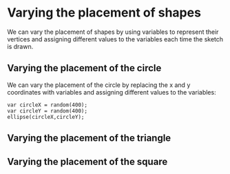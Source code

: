# Varying the placement of shapes

We can vary the placement of shapes by using variables to represent their vertices
and assigning different values to the variables each time the sketch is drawn.

## Varying the placement of the circle

We can vary the placement of the circle by replacing the x and y coordinates with variables and assigning different values to the variables:

    var circleX = random(400);
    var circleY = random(400);
    ellipse(circleX,circleY);

## Varying the placement of the triangle

## Varying the placement of the square
